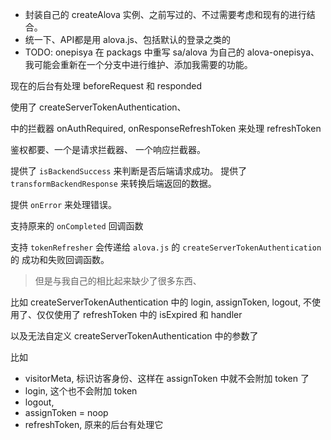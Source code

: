- 封装自己的 createAlova 实例、之前写过的、不过需要考虑和现有的进行结合。
- 统一下、API都是用 alova.js、包括默认的登录之类的
- TODO: onepisya 在 packags 中重写 sa/alova 为自己的 alova-onepisya、 我可能会重新在一个分支中进行维护、添加我需要的功能。

现在的后台有处理 beforeRequest 和 responded 

使用了 createServerTokenAuthentication、

中的拦截器 onAuthRequired, onResponseRefreshToken 来处理 refreshToken

鉴权都要、一个是请求拦截器、 一个响应拦截器。


提供了 `isBackendSuccess` 来判断是否后端请求成功。
提供了 `transformBackendResponse` 来转换后端返回的数据。

提供 `onError` 来处理错误。

支持原来的 `onCompleted` 回调函数

支持 `tokenRefresher` 会传递给 `alova.js` 的 `createServerTokenAuthentication` 的 成功和失败回调函数。

> 但是与我自己的相比起来缺少了很多东西、

比如 createServerTokenAuthentication 中的 login, assignToken, logout, 不使用了、仅仅使用了 refreshToken 中的 isExpired 和 handler

以及无法自定义 createServerTokenAuthentication 中的参数了

比如   
- visitorMeta, 标识访客身份、这样在 assignToken 中就不会附加 token 了
- login,  这个也不会附加 token
- logout,
- assignToken = noop
- refreshToken, 原来的后台有处理它


